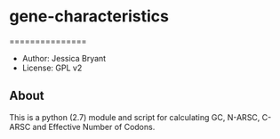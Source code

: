 # gene-characteristics

===============

- Author: Jessica Bryant
- License: GPL v2

About
-----
This is a python (2.7) module and script for calculating GC, N-ARSC, C-ARSC and Effective Number of Codons.
